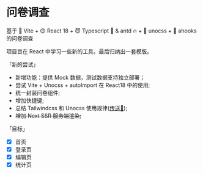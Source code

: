# 问卷调查

基于 🚀 Vite + 😊 React 18 + 😈 Typescript 🤘 &
antd 🔥 + 🐣 unocss + 🤺 ahooks 的问卷调查

项目旨在 React 中学习一些新的工具。最后归纳出一套模版。

「新的尝试」

- 新增功能：提供 Mock 数据，测试数据支持独立部署；
- 尝试 Vite + Unocss + autoImport 在 React18 中的使用;
- 统一封装问卷组件;
- 增加快捷键;
- 总结 Tailwindcss 和 Unocss 使用规律([传送🚪](https://rayadaschn.github.io/front-end-life/CSS/));
- ~~增加 Next SSR 服务端渲染;~~

「目标」

- [x] 首页
- [x] 登录页
- [x] 编辑页
- [x] 统计页
